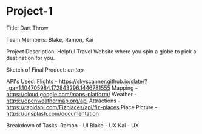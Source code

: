 # Project-1

Title: Dart Throw

Team Members: Blake, Ramon, Kai

Project Description: Helpful Travel Website where you spin a globe to pick a destination for you.

Sketch of Final Product: *on tap*

API's Used:
Flights - https://skyscanner.github.io/slate/?_ga=1.104705984.172843296.1446781555
Mapping - https://cloud.google.com/maps-platform/
Weather - https://openweathermap.org/api
Attractions - https://rapidapi.com/Fizplaces/api/fiz-places
Place Picture - https://unsplash.com/documentation

Breakdown of Tasks: 
Ramon - UI
Blake - UX
Kai - UX
